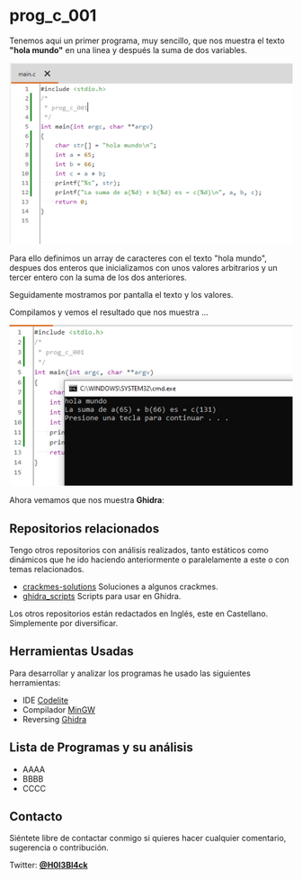 # prog_c_001

Tenemos aqui un primer programa, muy sencillo, que nos muestra el texto **"hola mundo"** en una linea y después la suma de dos variables.

![img_001](img/img_001.png "main") 

Para ello definimos un array de caracteres con el texto "hola mundo", despues dos enteros que inicializamos con unos valores arbitrarios y un tercer entero con la suma de los dos anteriores.

Seguidamente mostramos por pantalla el texto y los valores.

Compilamos y vemos el resultado que nos muestra ...

![img_002](img/img_002.png "ejecución") 

Ahora vemamos que nos muestra **Ghidra**:


## Repositorios relacionados 
Tengo otros repositorios con análisis realizados, tanto estáticos como dinámicos que he ido haciendo anteriormente o paralelamente a este o con temas relacionados.

* [crackmes-solutions](https://github.com/gabimarti/crackmes-solutions) Soluciones a algunos crackmes. 
* [ghidra_scripts](https://github.com/gabimarti/ghidra_scripts) Scripts para usar en Ghidra.

Los otros repositorios están redactados en Inglés, este en Castellano. Simplemente por diversificar.


## Herramientas Usadas

Para desarrollar y analizar los programas he usado las siguientes herramientas:

* IDE [Codelite](https://codelite.org/)
* Compilador [MinGW](http://www.mingw.org/)
* Reversing [Ghidra](https://ghidra-sre.org/)


## Lista de Programas y su análisis

* AAAA
* BBBB
* CCCC


## Contacto

Siéntete libre de contactar conmigo si quieres hacer cualquier comentario, sugerencia o contribución.

Twitter: [**@H0l3Bl4ck**](https://twitter.com/H0l3Bl4ck)